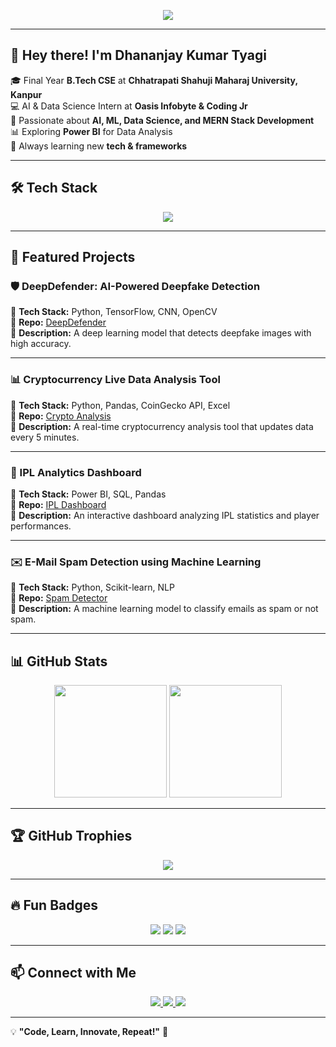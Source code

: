 <!-- Stylish Typing Animation -->
<p align="center">
  <img src="https://readme-typing-svg.demolab.com?font=Fira+Code&weight=600&size=22&pause=1000&color=FF4500&width=550&lines=Welcome+to+My+GitHub+Profile!;I'm+Dhananjay+Kumar+Tyagi!;AI+%7C+ML+%7C+MERN+Stack+%7C+Data+Science;Passionate+Coder+and+Problem+Solver">
</p>

---

## 👋 Hey there! I'm **Dhananjay Kumar Tyagi**  
🎓 Final Year **B.Tech CSE** at **Chhatrapati Shahuji Maharaj University, Kanpur**  
💻 AI & Data Science Intern at **Oasis Infobyte & Coding Jr**  
🚀 Passionate about **AI, ML, Data Science, and MERN Stack Development**  
📊 Exploring **Power BI** for Data Analysis  
🧠 Always learning new **tech & frameworks**  

---

## 🛠️ Tech Stack  
<p align="center">
  <img src="https://skillicons.dev/icons?i=python,cpp,javascript,react,nodejs,express,mongodb,git,html,css,postgres,github,figma" />
</p>

---

## 🚀 Featured Projects  

### 🛡️ DeepDefender: AI-Powered Deepfake Detection  
📌 **Tech Stack:** Python, TensorFlow, CNN, OpenCV  
🔗 **Repo:** [DeepDefender](#)  
🚀 **Description:** A deep learning model that detects deepfake images with high accuracy.

---

### 📊 Cryptocurrency Live Data Analysis Tool  
📌 **Tech Stack:** Python, Pandas, CoinGecko API, Excel  
🔗 **Repo:** [Crypto Analysis](#)  
🚀 **Description:** A real-time cryptocurrency analysis tool that updates data every 5 minutes.

---

### 🏏 IPL Analytics Dashboard  
📌 **Tech Stack:** Power BI, SQL, Pandas  
🔗 **Repo:** [IPL Dashboard](#)  
🚀 **Description:** An interactive dashboard analyzing IPL statistics and player performances.

---

### ✉️ E-Mail Spam Detection using Machine Learning  
📌 **Tech Stack:** Python, Scikit-learn, NLP  
🔗 **Repo:** [Spam Detector](#)  
🚀 **Description:** A machine learning model to classify emails as spam or not spam.

---

## 📊 GitHub Stats  
<p align="center">
  <img src="https://github-readme-stats.vercel.app/api?username=DJ1505&show_icons=true&theme=radical&count_private=true" height="180em">
  <img src="https://streak-stats.demolab.com?user=DJ1505&theme=dark" height="180em">
</p>

---

## 🏆 GitHub Trophies  
<p align="center">
  <img src="https://github-profile-trophy.vercel.app/?username=DJ1505&theme=dracula&margin-w=15&margin-h=15" />
</p>

---

## 🔥 Fun Badges  
<p align="center">
  <img src="https://forthebadge.com/images/badges/made-with-python.svg" />
  <img src="https://forthebadge.com/images/badges/built-with-love.svg" />
  <img src="https://forthebadge.com/images/badges/powered-by-coffee.svg" />
</p>

---

## 📫 Connect with Me  
<p align="center">
  <a href="https://www.linkedin.com/in/dhananjay-tyagi/">
    <img src="https://img.shields.io/badge/-LinkedIn-blue?style=for-the-badge&logo=Linkedin&logoColor=white" />
  </a>
  <a href="https://github.com/DJ1505">
    <img src="https://img.shields.io/badge/-GitHub-black?style=for-the-badge&logo=github" />
  </a>
  <a href="mailto:Dhananjaykumartyagi@gmail.com">
    <img src="https://img.shields.io/badge/-Email-red?style=for-the-badge&logo=gmail&logoColor=white" />
  </a>
</p>

---

💡 **"Code, Learn, Innovate, Repeat!"** 🚀
